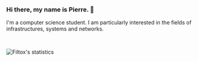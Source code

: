 ### Hi there, my name is Pierre. 👋

I'm a computer science student. I am particularly interested in the fields of infrastructures, systems and networks.

<br>

![Filtox's statistics](https://github-readme-stats.vercel.app/api?username=Filtox&show_icons=true&theme=dark)

<!--
**Filtox/Filtox** is a ✨ _special_ ✨ repository because its `README.md` (this file) appears on your GitHub profile.

Here are some ideas to get you started:

- 🔭 I’m currently working on ...
- 🌱 I’m currently learning ...
- 👯 I’m looking to collaborate on ...
- 🤔 I’m looking for help with ...
- 💬 Ask me about ...
- 📫 How to reach me: ...
- 😄 Pronouns: ...
- ⚡ Fun fact: ...
-->
